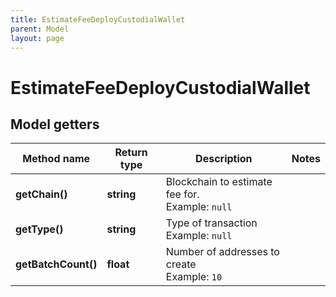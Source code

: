 ```yaml
---
title: EstimateFeeDeployCustodialWallet
parent: Model
layout: page
---
```


# EstimateFeeDeployCustodialWallet

## Model getters

Method name | Return type | Description | Notes
------------ | ------------- | ------------- | -------------
**getChain()** | **string** | Blockchain to estimate fee for. <br>Example: `null` |
**getType()** | **string** | Type of transaction <br>Example: `null` |
**getBatchCount()** | **float** | Number of addresses to create <br>Example: `10` |

